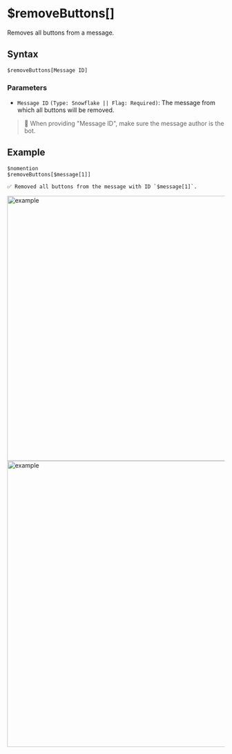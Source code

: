# $removeButtons[]
Removes all buttons from a message.

## Syntax
```
$removeButtons[Message ID]
```

### Parameters 
- `Message ID` `(Type: Snowflake || Flag: Required)`: The message from which all buttons will be removed.

> :pencil: When providing "Message ID", make sure the message author is the bot.

## Example
```
$nomention
$removeButtons[$message[1]]

✅ Removed all buttons from the message with ID `$message[1]`.
```
<img width="613" alt="example" src="https://user-images.githubusercontent.com/111157596/231754810-a73e546c-39ca-4295-9bb5-00f9c512a47f.png">
<img width="662" alt="example" src="https://user-images.githubusercontent.com/111157596/231754838-9e7145ff-1501-4a9c-87fe-95665916c651.png">
